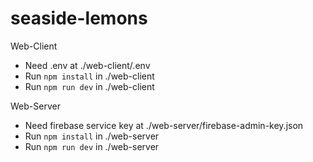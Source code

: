 # seaside-lemons

Web-Client

- Need .env at ./web-client/.env
- Run `npm install` in ./web-client
- Run `npm run dev` in ./web-client

Web-Server

- Need firebase service key at ./web-server/firebase-admin-key.json
- Run `npm install` in ./web-server
- Run `npm run dev` in ./web-server